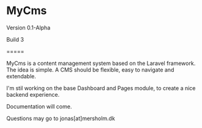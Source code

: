 MyCms
=====
Version 0.1-Alpha

Build 3

=====

MyCms is a content management system based on the Laravel framework.
The idea is simple. A CMS should be flexible, easy to navigate and extendable.

I'm stil working on the base Dashboard and Pages module, to create a nice backend experience. 

Documentation will come.

Questions may go to jonas[at]mersholm.dk
